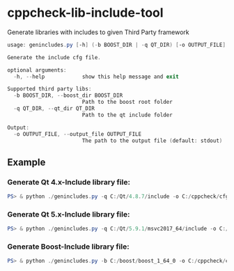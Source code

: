 # cppcheck-lib-include-tool
Generate libraries with includes to given Third Party framework

```powershell
usage: genincludes.py [-h] (-b BOOST_DIR | -q QT_DIR) [-o OUTPUT_FILE]

Generate the include cfg file.

optional arguments:
  -h, --help            show this help message and exit

Supported third party libs:
  -b BOOST_DIR, --boost_dir BOOST_DIR
                        Path to the boost root folder
  -q QT_DIR, --qt_dir QT_DIR
                        Path to the qt include folder

Output:
  -o OUTPUT_FILE, --output_file OUTPUT_FILE
                        The path to the output file (default: stdout)
```

## Example
### Generate Qt 4.x-Include library file:
```powershell
PS> & python ./genincludes.py -q C:/Qt/4.8.7/include -o C:/cppcheck/cfg/qt4-includes.cfg
```

### Generate Qt 5.x-Include library file:
```powershell
PS> & python ./genincludes.py -q C:/Qt/5.9.1/msvc2017_64/include -o C:/cppcheck/cfg/qt5-includes.cfg
```

### Generate Boost-Include library file:
```powershell
PS> & python ./genincludes.py -b C:/boost/boost_1_64_0 -o C:/cppcheck/cfg/boost-includes.cfg
```
